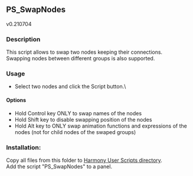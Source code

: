 ## PS_SwapNodes
v0.210704

### Description
This script allows to swap two nodes keeping their connections.\
Swapping nodes between different groups is also supported.

### Usage
* Select two nodes and click the Script button.\

#### Options
* Hold Control key ONLY to swap names of the nodes
* Hold Shift key to disable swapping position of the nodes
* Hold Alt key to ONLY swap animation functions and expressions of the nodes (not for child nodes of the swaped groups)

### Installation:
Copy all files from this folder to [Harmony User Scripts directory](https://docs.toonboom.com/help/harmony-20/premium/scripting/import-script.html).\
Add the script "PS_SwapNodes" to a panel.  
